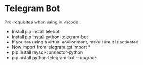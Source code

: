 # Telegram Bot
Pre-requisites when using in vscode :
- Install pip install telebot
- Install pip install python-telegram-bot
- If you are using a virtual environment, make sure it is activated
- Now import from telegram.ext import *
- pip install mysql-connector-python
- pip install python-telegram-bot --upgrade
